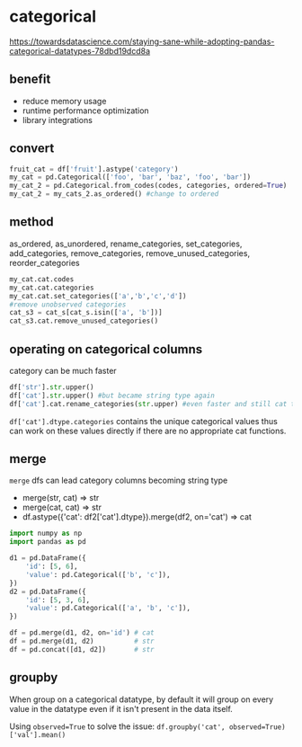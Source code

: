 # categorical

https://towardsdatascience.com/staying-sane-while-adopting-pandas-categorical-datatypes-78dbd19dcd8a

## benefit
- reduce memory usage
- runtime performance optimization
- library integrations

## convert
```py
fruit_cat = df['fruit'].astype('category')
my_cat = pd.Categorical(['foo', 'bar', 'baz', 'foo', 'bar'])
my_cat_2 = pd.Categorical.from_codes(codes, categories, ordered=True)
my_cat_2 = my_cats_2.as_ordered() #change to ordered
```

## method
as_ordered, as_unordered, rename_categories, set_categories,
add_categories, remove_categories, remove_unused_categories, reorder_categories
```py
my_cat.cat.codes
my_cat.cat.categories
my_cat.cat.set_categories(['a','b','c','d'])
#remove unobserved categories
cat_s3 = cat_s[cat_s.isin(['a', 'b'])]
cat_s3.cat.remove_unused_categories()
```

## operating on categorical columns
category can be much faster
```py
df['str'].str.upper()
df['cat'].str.upper() #but became string type again
df['cat'].cat.rename_categories(str.upper) #even faster and still cat type
```
`df['cat'].dtype.categories` contains the unique categorical values thus
can work on these values directly if there are no appropriate cat functions.

## merge
`merge` dfs can lead category columns becoming string type 
- merge(str, cat) => str
- merge(cat, cat) => str
- df.astype({'cat': df2['cat'].dtype}).merge(df2, on='cat') => cat

```py
import numpy as np
import pandas as pd

d1 = pd.DataFrame({
    'id': [5, 6], 
    'value': pd.Categorical(['b', 'c']),
})
d2 = pd.DataFrame({
    'id': [5, 3, 6],  
    'value': pd.Categorical(['a', 'b', 'c']),
})

df = pd.merge(d1, d2, on='id') # cat
df = pd.merge(d1, d2)          # str
df = pd.concat([d1, d2])       # str
```

## groupby
When group on a categorical datatype, by default it will group on every value in the datatype even if it isn't present in the data itself.

Using `observed=True` to solve the issue: `df.groupby('cat', observed=True)['val'].mean()`
